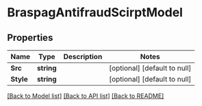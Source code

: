 # BraspagAntifraudScirptModel

## Properties
Name | Type | Description | Notes
------------ | ------------- | ------------- | -------------
**Src** | **string** |  | [optional] [default to null]
**Style** | **string** |  | [optional] [default to null]

[[Back to Model list]](../README.md#documentation-for-models) [[Back to API list]](../README.md#documentation-for-api-endpoints) [[Back to README]](../README.md)


